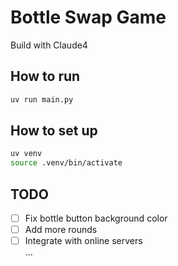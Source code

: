 # Bottle Swap Game

Build with Claude4

## How to run

```bash
uv run main.py
```

## How to set up

```bash
uv venv
source .venv/bin/activate 
```

## TODO

- [ ] Fix bottle button background color  
- [ ] Add more rounds  
- [ ] Integrate with online servers  
...
